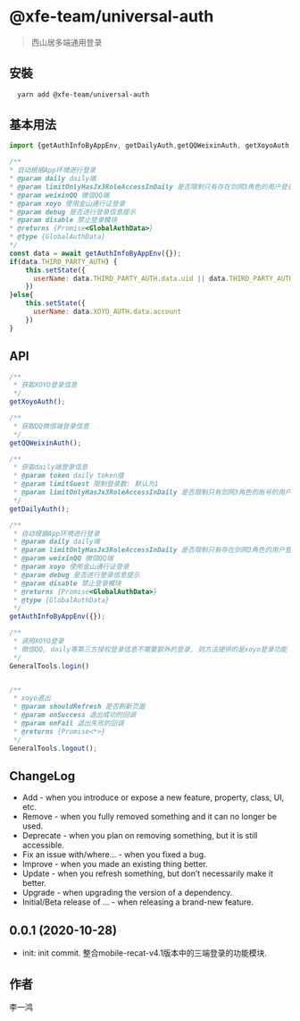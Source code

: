# @xfe-team/universal-auth

> 西山居多端通用登录

## 安裝

```bash
  yarn add @xfe-team/universal-auth
```

## 基本用法
```javascript
import {getAuthInfoByAppEnv, getDailyAuth,getQQWeixinAuth, getXoyoAuth, GeneralTools } from '@xfe-team/universal-auth'

/**
* 自动根据App环境进行登录
* @param daily daily端
* @param limitOnlyHasJx3RoleAccessInDaily 是否限制只有存在剑网3角色的用户登录
* @param weixinQQ 微信QQ端
* @param xoyo 使用金山通行证登录
* @param debug 是否进行登录信息提示
* @param disable 禁止登录模块
* @returns {Promise<GlobalAuthData>}
* @type {GlobalAuthData}
*/
const data = await getAuthInfoByAppEnv({});
if(data.THIRD_PARTY_AUTH) {
	this.setState({
      userName: data.THIRD_PARTY_AUTH.data.uid || data.THIRD_PARTY_AUTH.data.account
	})
}else{
	this.setState({
      userName: data.XOYO_AUTH.data.account
	})
}

```

## API

```javascript
/**
 * 获取XOYO登录信息
 */
getXoyoAuth();

/**
 * 获取QQ微信端登录信息
 */
getQQWeixinAuth();

/**
 * 获取daily端登录信息
 * @param token daily token值
 * @param limitGuest 限制登录数: 默认为1
 * @param limitOnlyHasJx3RoleAccessInDaily 是否限制只有剑网3角色的账号的用户才能登录
 */
getDailyAuth();

/**
 * 自动根据App环境进行登录
 * @param daily daily端
 * @param limitOnlyHasJx3RoleAccessInDaily 是否限制只有存在剑网3角色的用户登录
 * @param weixinQQ 微信QQ端
 * @param xoyo 使用金山通行证登录
 * @param debug 是否进行登录信息提示
 * @param disable 禁止登录模块
 * @returns {Promise<GlobalAuthData>}
 * @type {GlobalAuthData}
 */
getAuthInfoByAppEnv({});

/**
 * 调用XOYO登录
 * 微信QQ, daily等第三方授权登录信息不需要额外的登录, 则方法提供的是xoyo登录功能
 */
GeneralTools.login()


/**
 * xoyo退出
 * @param shouldRefresh 是否刷新页面
 * @param onSuccess 退出成功的回调
 * @param onFail 退出失败的回调
 * @returns {Promise<*>}
 */
GeneralTools.logout();

```

## ChangeLog
- Add - when you introduce or expose a new feature, property, class, UI, etc.
- Remove - when you fully removed something and it can no longer be used.
- Deprecate - when you plan on removing something, but it is still accessible.
- Fix an issue with/where… - when you fixed a bug.
- Improve - when you made an existing thing better.
- Update - when you refresh something, but don’t necessarily make it better.
- Upgrade - when upgrading the version of a dependency.
- Initial/Beta release of … - when releasing a brand-new feature.

## 0.0.1 (2020-10-28)
- init: init commit. 整合mobile-recat-v4.1版本中的三端登录的功能模块.


## 作者
李一鸿
